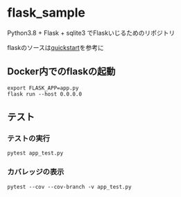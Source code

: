# flask_sample
Python3.8 + Flask + sqlite3 でFlaskいじるためのリポジトリ

flaskのソースは[quickstart](https://flask.palletsprojects.com/en/1.1.x/quickstart/)を参考に


## Docker内でのflaskの起動
```
export FLASK_APP=app.py
flask run --host 0.0.0.0
```

## テスト
### テストの実行
```
pytest app_test.py
```

### カバレッジの表示
```
pytest --cov --cov-branch -v app_test.py
```
